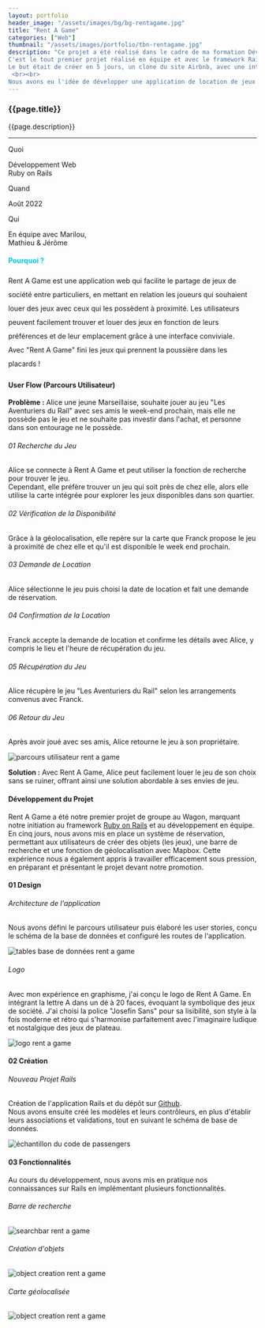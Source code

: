 ```yaml
---
layout: portfolio
header_image: "/assets/images/bg/bg-rentagame.jpg"
title: "Rent A Game"
categories: ["Web"]
thumbnail: "/assets/images/portfolio/tbn-rentagame.jpg"
description: "Ce projet a été réalisé dans le cadre de ma formation Développeur Web Full-Stack au Wagon Marseille. <br>
C'est le tout premier projet réalisé en équipe et avec le framework Rails. Il avait pour objectif de nous familiariser avec ce framework et le travail collaboratif.<br>
Le but était de créer en 5 jours, un clone du site Airbnb, avec une interface utilisateur permettant de visualiser les produits et un système de réservations fonctionnel.
 <br><br>
Nous avons eu l'idée de développer une application de location de jeux de société entre particuliers."
---
```

<div class="col-lg-8 text-left pf-container">
	<h3 class="mb-3 mt-3 project-title">{{page.title}}</h3>
	<p>{{page.description}}</p>

  <hr class="my-5">

  <div class="row">
      <div class="col-lg-4 text-center">
        <p class="text-color font-weight-bold mb-2">Quoi</p>
        <p>Développement Web <br> Ruby on Rails</p>
      </div>
      <div class="col-lg-4 text-center">
        <p class="text-color font-weight-bold mb-2">Quand</p>
        <p>Août 2022</p>
      </div>
      <div class="col-lg-4 text-center">
        <p class="text-color font-weight-bold mb-2">Qui</p>
        <p>En équipe avec Marilou, <br> Mathieu & Jérôme </p>
      </div>
  </div>
</div>

<div class="section-why">
  <div class="container text-center">
    <h4 class="mb-3" style="color: #00c8f2">Pourquoi ?</h4>
	    <p class="project-caption" style="line-height: 200%;">Rent A Game est une application web qui facilite le partage de jeux de société entre particuliers, en mettant en relation les joueurs qui souhaient louer des jeux avec ceux qui les possèdent à proximité. Les utilisateurs peuvent facilement trouver et louer des jeux en fonction de leurs préférences et de leur emplacement grâce à une interface conviviale. <br> Avec "Rent A Game" fini les jeux qui prennent la poussière dans les placards !</p>
  </div>
</div>

<div class="container">
  <div class="service-2 col-lg-12 mt-5">
    <h4>User Flow (Parcours Utilisateur)</h4>
  </div>
  <div class="user-flow mt-5">
    <p><strong>Problème :</strong> Alice une jeune Marseillaise, souhaite jouer au jeu "Les Aventuriers du Rail" avec ses amis le week-end prochain, mais elle ne possède pas le jeu et ne souhaite pas investir dans l'achat, et personne dans son entourage ne le possède.</p>
    <h6><span class="step">01</span> Recherche du Jeu</h6>
    <p>Alice se connecte à Rent A Game et peut utiliser la fonction de recherche pour trouver le jeu. <br> Cependant, elle préfère trouver un jeu qui soit près de chez elle, alors elle utilise la carte intégrée pour explorer les jeux disponibles dans son quartier.</p>
    <h6><span class="step">02</span> Vérification de la Disponibilité</h6>
    <p>Grâce à la géolocalisation, elle repère sur la carte que Franck propose le jeu à proximité de chez elle et qu'il est disponible le week end prochain.</p>
    <h6><span class="step">03</span> Demande de Location</h6>
    <p>Alice sélectionne le jeu puis choisi la date de location et fait une demande de réservation.</p>
    <h6><span class="step">04</span> Confirmation de la Location</h6>
    <p>Franck accepte la demande de location et confirme les détails avec Alice, y compris le lieu et l'heure de récupération du jeu.</p>
    <h6><span class="step">05</span> Récupération du Jeu</h6>
    <p>Alice récupère le jeu "Les Aventuriers du Rail" selon les arrangements convenus avec Franck.</p>
    <h6><span class="step">06</span> Retour du Jeu</h6>
    <p>Après avoir joué avec ses amis, Alice retourne le jeu à son propriétaire.</p>
    <div class="col mt-3 mb-5 px-0 paysage-container">
      <div class="fade-in animscroll">
        <img src="/assets/images/portfolio/rentagame/user-flow-rentagame.gif" alt="parcours utilisateur rent a game" class="project-img" loading="lazy">
      </div>
      <p class="pt-4 mb-5"><strong>Solution :</strong> Avec Rent A Game, Alice peut facilement louer le jeu de son choix sans se ruiner, offrant ainsi une solution abordable à ses envies de jeu. </p>
    </div>
  </div>

  <div class="service-2 col-lg-12 mt-5">
    <h4>Développement du Projet</h4>
  </div>

  <div class="user-flow mt-5">
    <p>Rent A Game a été notre premier projet de groupe au Wagon, marquant notre initiation au framework <a href="https://rubyonrails.org/" target="_blank">Ruby on Rails</a> et au développement en équipe. En cinq jours, nous avons mis en place un système de réservation, permettant aux utilisateurs de créer des objets (les jeux), une barre de recherche et une fonction de géolocalisation avec Mapbox. Cette expérience nous a également appris à travailler efficacement sous pression, en préparant et présentant le projet devant notre promotion.</p>
    <h4><span class="step">01</span> Design</h4>
    <h6>Architecture de l'application</h6>
    <p>Nous avons défini le parcours utilisateur puis élaboré les user stories, conçu le schéma de la base de données et configuré les routes de l'application.</p>
    <div class="col my-3 px-0 justify-content-start">
      <div class="fade-in animscroll">
        <img src="/assets/images/portfolio/rentagame/rentagame-db-table.jpg" alt="tables base de données rent a game" class="project-img" loading="lazy">
      </div>
    </div>
    <h6>Logo</h6>
    <p>Avec mon expérience en graphisme, j'ai conçu le logo de Rent A Game. En intégrant la lettre A dans un dé à 20 faces, évoquant la symbolique des jeux de société. J'ai choisi la police "Josefin Sans" pour sa lisibilité, son style à la fois moderne et rétro qui s'harmonise parfaitement avec l'imaginaire ludique et nostalgique des jeux de plateau.</p>
    <div class="col my-3 px-5 paysage-container">
      <div class="fade-in animscroll">
        <img src="/assets/images/portfolio/rentagame/logo-rent-a-game.png" alt="logo rent a game" class="logo-img" loading="lazy">
      </div>
    </div>
    <h4><span class="step">02</span> Création</h4>
    <h6>Nouveau Projet Rails</h6>
    <p>Création de l'application Rails et du dépôt sur <a href="https://github.com/MatWebDev/rent_a_game" target="_blank">Github</a>. <br> Nous avons ensuite créé les modèles et leurs contrôleurs, en plus d'établir leurs associations et validations, tout en suivant le schéma de base de données.</p>
    <div class="col my-3 px-0 justify-content-start">
      <div class="fade-in animscroll">
        <img src="/assets/images/portfolio/rentagame/rentagame-code-sample.jpg" alt="échantillon du code de passengers" class="project-img" loading="lazy">
      </div>
    </div>
    <h4><span class="step">03</span> Fonctionnalités</h4>
    <p>Au cours du développement, nous avons mis en pratique nos connaissances sur Rails en implémentant plusieurs fonctionnalités.</p>
    <h6 class="mt-5">Barre de recherche</h6>
    <div class="col my-3 px-0 paysage-container">
      <div class="fade-in animscroll">
        <img src="/assets/images/portfolio/rentagame/searchbar-rentagame.gif" alt="searchbar rent a game" class="project-img" loading="lazy">
      </div>
    </div>
    <h6 class="mt-5">Création d'objets</h6>
    <div class="col my-3 px-0 paysage-container">
      <div class="fade-in animscroll">
        <img src="/assets/images/portfolio/rentagame/creation-rentagame.gif" alt="object creation rent a game" class="project-img" loading="lazy">
      </div>
    </div>
    <h6 class="mt-5">Carte géolocalisée</h6>
    <div class="col my-3 px-0 paysage-container">
      <div class="fade-in animscroll">
        <img src="/assets/images/portfolio/rentagame/geoloc-rentagame.gif" alt="object creation rent a game" class="project-img" loading="lazy">
      </div>
    </div>
  </div>
</div>
